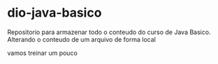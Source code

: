 # dio-java-basico
Repositorio para armazenar todo o conteudo do curso de Java Basico.
Alterando o conteudo de um arquivo de forma local


vamos treinar um pouco